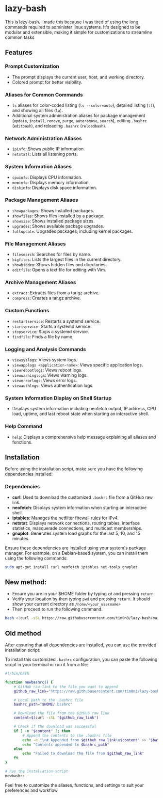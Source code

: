 # lazy-bash
This is lazy-bash. I made this because I was tired of using the long commands required to administer linux systems. It's designed to be modular and extensible, making it simple for customizations to streamline common tasks

## Features

### Prompt Customization
- The prompt displays the current user, host, and working directory.
- Colored prompt for better visibility.

### Aliases for Common Commands
- `ls` aliases for color-coded listing (`ls --color=auto`), detailed listing (`ll`), and showing all files (`la`).
- Additional system administration aliases for package management (`update`, `install`, `remove`, `purge`, `autoremove`, `search`), editing `.bashrc` (`editbash`), and reloading `.bashrc` (`reloadbash`).

### Network Administration Aliases
- `ipinfo`: Shows public IP information.
- `netstatl`: Lists all listening ports.

### System Information Aliases
- `cpuinfo`: Displays CPU information.
- `meminfo`: Displays memory information.
- `diskinfo`: Displays disk space information.

### Package Management Aliases
- `showpackages`: Shows installed packages.
- `showfiles`: Shows files installed by a package.
- `showsize`: Shows installed package sizes.
- `upgrades`: Shows available package upgrades.
- `fullupdate`: Upgrades packages, including kernel packages.

### File Management Aliases
- `filesearch`: Searches for files by name.
- `bigfiles`: Lists the largest files in the current directory.
- `showhidden`: Shows hidden files and directories.
- `editfile`: Opens a text file for editing with Vim.

### Archive Management Aliases
- `extract`: Extracts files from a tar.gz archive.
- `compress`: Creates a tar.gz archive.

### Custom Functions
- `restartservice`: Restarts a systemd service.
- `startservice`: Starts a systemd service.
- `stopservice`: Stops a systemd service.
- `findfile`: Finds a file by name.

### Logging and Analysis Commands
- `viewsyslogs`: Views system logs.
- `viewapplogs <application-name>`: Views specific application logs.
- `viewrebootlogs`: Views reboot logs.
- `viewwarninglogs`: Views warning logs.
- `viewerrorlogs`: Views error logs.
- `viewauthlogs`: Views authentication logs.

### System Information Display on Shell Startup
- Displays system information including neofetch output, IP address, CPU load, uptime, and last reboot state when starting an interactive shell.

### Help Command
- `help`: Displays a comprehensive help message explaining all aliases and functions.

## Installation

Before using the installation script, make sure you have the following dependencies installed:

### Dependencies

- **curl**: Used to download the customized `.bashrc` file from a GitHub raw link.
- **neofetch**: Displays system information when starting an interactive shell.
- **iptables**: Manages the netfilter firewall rules for IPv4.
- **netstat**: Displays network connections, routing tables, interface statistics, masquerade connections, and multicast memberships.
- **gnuplot**: Generates system load graphs for the last 5, 10, and 15 minutes.

Ensure these dependencies are installed using your system's package manager. For example, on a Debian-based system, you can install them using the following commands:

```bash
sudo apt-get install curl neofetch iptables net-tools gnuplot
```

## New method:

- Ensure you are in your $HOME folder by typing `cd` and pressing `return`
- Verify your location by then typing `pwd` and pressing `return`. It should show your current directory as `/home/<your_username>`
- Then proceed to run the following command.

```bash
bash <(curl -sSL https://raw.githubusercontent.com/tim0n3/lazy-bash/main/binfiles/setup.sh)
```

## Old method

After ensuring that all dependencies are installed, you can use the provided installation script:

To install this customized `.bashrc` configuration, you can paste the following script in your terminal or run it from a file:

```bash
#!/bin/bash

function newbashrc() {
    # GitHub raw link to the file you want to append
    github_raw_link="https://raw.githubusercontent.com/tim0n3/lazy-bash/main/bashrc"

    # Local path to the .bashrc file
    bashrc_path="$HOME/.bashrc"

    # Download the file from the GitHub raw link
    content=$(curl -sSL "$github_raw_link")

    # Check if the download was successful
    if [ -n "$content" ]; then
        # Append the contents to the .bashrc file
        echo -e "\n# Appended from $github_raw_link\n$content" >> "$bashrc_path"
        echo "Contents appended to $bashrc_path"
    else
        echo "Failed to download the file from $github_raw_link"
    fi
}

# Run the installation script
newbashrc
```

Feel free to customize the aliases, functions, and settings to suit your preferences and workflow.
